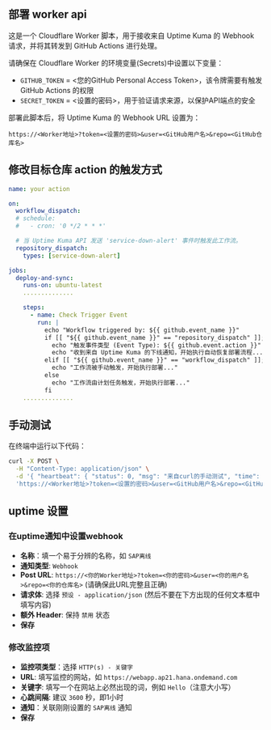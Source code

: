 ## 部署 worker api

这是一个 Cloudflare Worker 脚本，用于接收来自 Uptime Kuma 的 Webhook 请求，并将其转发到 GitHub Actions 进行处理。

请确保在 Cloudflare Worker 的环境变量(Secrets)中设置以下变量：

- `GITHUB_TOKEN` = <您的GitHub Personal Access Token>，该令牌需要有触发 GitHub Actions 的权限
- `SECRET_TOKEN` = <设置的密码>，用于验证请求来源，以保护API端点的安全

部署此脚本后，将 Uptime Kuma 的 Webhook URL 设置为：

```
https://<Worker地址>?token=<设置的密码>&user=<GitHub用户名>&repo=<GitHub仓库名>
```

## 修改目标仓库 action 的触发方式

```yml
name: your action

on:
  workflow_dispatch:
  # schedule:
  #   - cron: '0 */2 * * *'

  # 当 Uptime Kuma API 发送 'service-down-alert' 事件时触发此工作流。
  repository_dispatch:
    types: [service-down-alert]

jobs:
  deploy-and-sync:
    runs-on: ubuntu-latest
    ..............

    steps:
      - name: Check Trigger Event
        run: |
          echo "Workflow triggered by: ${{ github.event_name }}"
          if [[ "${{ github.event_name }}" == "repository_dispatch" ]]; then
            echo "触发事件类型 (Event Type): ${{ github.event.action }}"
            echo "收到来自 Uptime Kuma 的下线通知，开始执行自动恢复部署流程..."
          elif [[ "${{ github.event_name }}" == "workflow_dispatch" ]]; then
            echo "工作流被手动触发，开始执行部署..."
          else
            echo "工作流由计划任务触发，开始执行部署..."
          fi
    ..............
```

## 手动测试

在终端中运行以下代码：

```bash
curl -X POST \
  -H "Content-Type: application/json" \
  -d '{ "heartbeat": { "status": 0, "msg": "来自curl的手动测试", "time": "2025-09-16T00:00:00Z" }, "monitor": { "name": "手动验证监控" }, "msg": "这是一条手动验证通知。" }' \
  'https://<Worker地址>?token=<设置的密码>&user=<GitHub用户名>&repo=<GitHub仓库名>'
```

## uptime 设置

### 在uptime通知中设置webhook

- **名称**：填一个易于分辨的名称，如 `SAP离线`
- **通知类型**: `Webhook`
- **Post URL**: `https://<你的Worker地址>?token=<你的密码>&user=<你的用户名>&repo=<你的仓库名>` (请确保此URL完整且正确)
- **请求体**: 选择 `预设 - application/json` (然后不要在下方出现的任何文本框中填写内容)
- **额外 Header**: 保持 `禁用` 状态
- **保存**

### 修改监控项

- **监控项类型**：选择 `HTTP(s) - 关键字`
- **URL**: 填写监控的网站，如 `https://webapp.ap21.hana.ondemand.com`
- **关键字**: 填写一个在网站上必然出现的词，例如 `Hello`（注意大小写）
- **心跳间隔**: 建议 `3600` 秒，即1小时
- **通知**：关联刚刚设置的 `SAP离线` 通知
- **保存**
